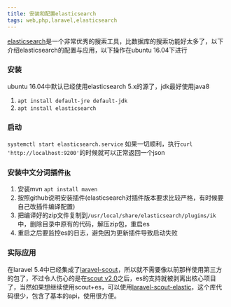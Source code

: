 ```yaml
---
title: 安装和配置elasticsearch
tags: web,php,laravel,elasticsearch
---
```


[elasticsearch](https://www.elastic.co/products/elasticsearch)是一个非常优秀的搜索工具，比数据库的搜索功能好太多了，以下介绍elasticsearch的配置与应用，以下操作在ubuntu 16.04下进行

### 安装
ubuntu 16.04中默认已经使用elasticsearch 5.x的源了，jdk最好使用java8
1. `apt install default-jre default-jdk`
2. `apt install elasticsearch`

### 启动
`systemctl start elasticsearch.service` 如果一切顺利，执行`curl 'http://localhost:9200'`的时候就可以正常返回一个json

### 安装中文分词插件[ik](https://github.com/medcl/elasticsearch-analysis-ik)

1. 安装mvn `apt install maven`
2. 按照github说明安装插件(elasticsearch对插件版本要求比较严格，有时候要自己改插件编译配置)
3. 把编译好的zip文件复制到`/usr/local/share/elasticsearch/plugins/ik`中，删除目录中原有的代码，解压zip包，重启es
4. 重启之后要监控es的日志，避免因为更新插件导致启动失败

### 实际应用
在laravel 5.4中已经集成了[laravel-scout](https://laravel.com/docs/5.4/scout)，所以就不需要像以前那样使用第三方的包了，不过令人伤心的是在[scout v2.0](https://github.com/laravel/scout/tree/2.0)之后，es的支持就被剥离出核心项目了，当然如果想继续使用scout+es，可以使用[laravel-scout-elastic](https://github.com/ErickTamayo/laravel-scout-elastic)，这个库代码很少，包含了基本的api，使用很方便。
